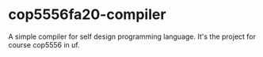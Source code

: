 # cop5556fa20-compiler
A simple compiler for self design programming language. It's the project for course cop5556 in uf.
